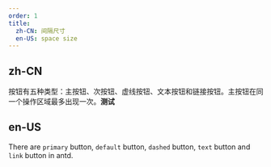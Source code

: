 ```yaml
---
order: 1
title:
  zh-CN: 间隔尺寸
  en-US: space size
---
```


## zh-CN

按钮有五种类型：主按钮、次按钮、虚线按钮、文本按钮和链接按钮。主按钮在同一个操作区域最多出现一次。**测试**

## en-US

There are `primary` button, `default` button, `dashed` button, `text` button and `link` button in antd.

